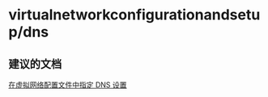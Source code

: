 <properties
    pageTitle="virtualnetworkconfigurationandsetup/dns"
    description="virtualnetworkconfigurationandsetup/dns"
    service="microsoft.network"
    resource="virtualnetworks"
    authors="radwiv"
    displayOrder=""
    selfHelpType="generic"
    supportTopicIds="32547246"
    resourceTags=""
    productPesIds="15526"
    cloudEnvironments="public"
/>


# <a name="virtualnetworkconfigurationandsetupdns"></a>virtualnetworkconfigurationandsetup/dns

## <a name="recommended-documents"></a>**建议的文档**
[在虚拟网络配置文件中指定 DNS 设置](https://docs.microsoft.com/azure/virtual-network/virtual-networks-specifying-a-dns-settings-in-a-virtual-network-configuration-file)

